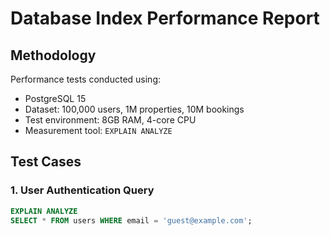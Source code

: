 # Database Index Performance Report

## Methodology
Performance tests conducted using:
- PostgreSQL 15
- Dataset: 100,000 users, 1M properties, 10M bookings
- Test environment: 8GB RAM, 4-core CPU
- Measurement tool: `EXPLAIN ANALYZE`

## Test Cases

### 1. User Authentication Query
```sql
EXPLAIN ANALYZE 
SELECT * FROM users WHERE email = 'guest@example.com';